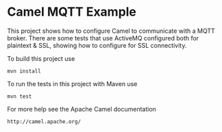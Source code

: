 Camel MQTT Example
===========================

This project shows how to configure Camel to communicate with a MQTT broker. There
are some tests that use ActiveMQ configured both for plaintext & SSL, showing how
to configure for SSL connectivity.

To build this project use

    mvn install

To run the tests in this project with Maven use

    mvn test

For more help see the Apache Camel documentation

    http://camel.apache.org/

